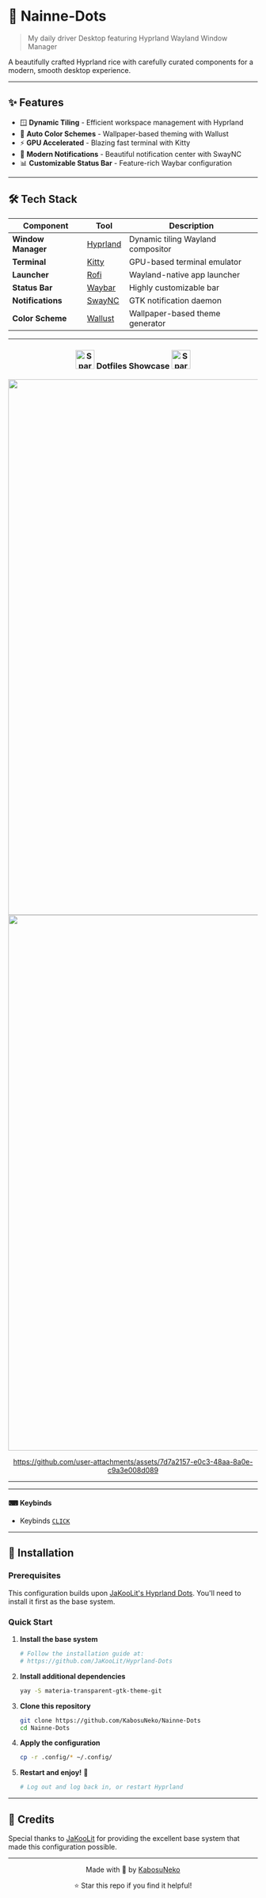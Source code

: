 # 🌸 Nainne-Dots

> My daily driver Desktop featuring Hyprland Wayland Window Manager

A beautifully crafted Hyprland rice with carefully curated components for a modern, smooth desktop experience.

---

## ✨ Features

- 🪟 **Dynamic Tiling** - Efficient workspace management with Hyprland
- 🎨 **Auto Color Schemes** - Wallpaper-based theming with Wallust
- ⚡ **GPU Accelerated** - Blazing fast terminal with Kitty
- 🔔 **Modern Notifications** - Beautiful notification center with SwayNC
- 📊 **Customizable Status Bar** - Feature-rich Waybar configuration

---

## 🛠️ Tech Stack

| Component | Tool | Description |
|-----------|------|-------------|
| **Window Manager** | [Hyprland](https://github.com/hyprwm/Hyprland) | Dynamic tiling Wayland compositor |
| **Terminal** | [Kitty](https://sw.kovidgoyal.net/kitty/) | GPU-based terminal emulator |
| **Launcher** | [Rofi](https://github.com/davatorium/rofi) | Wayland-native app launcher |
| **Status Bar** | [Waybar](https://github.com/Alexays/Waybar) | Highly customizable bar |
| **Notifications** | [SwayNC](https://github.com/ErikReider/SwayNotificationCenter) | GTK notification daemon |
| **Color Scheme** | [Wallust](https://codeberg.org/explosion-mental/wallust) | Wallpaper-based theme generator |

---

<h3 align="center">
  <img src="https://github.com/JaKooLit/Telegram-Animated-Emojis/blob/main/Activity/Sparkles.webp" alt="Sparkles" width="38" height="38" />
  Dotfiles Showcase 
  <img src="https://github.com/JaKooLit/Telegram-Animated-Emojis/blob/main/Activity/Sparkles.webp" alt="Sparkles" width="38" height="38" />
</h3>

<div align="center">
<img width="1921" height="1081" alt="image" src="https://github.com/user-attachments/assets/01686539-9b4b-4745-895a-af3878a1ddcd" />

<img width="1921" height="1081" alt="swappy-20251029-151319" src="https://github.com/user-attachments/assets/eb3c210f-50b8-49ff-a8ff-0cbb11ec69f9" />


https://github.com/user-attachments/assets/7d7a2157-e0c3-48aa-8a0e-c9a3e008d089

</div>

---

---

#### ⌨ Keybinds

- Keybinds [`CLICK`](https://github.com/JaKooLit/Hyprland-Dots/wiki/Keybinds)

---

## 🚀 Installation

### Prerequisites

This configuration builds upon [JaKooLit's Hyprland Dots](https://github.com/JaKooLit/Hyprland-Dots). You'll need to install it first as the base system.

### Quick Start

1. **Install the base system**
   ```bash
   # Follow the installation guide at:
   # https://github.com/JaKooLit/Hyprland-Dots
   ```

2. **Install additional dependencies**
   ```bash
   yay -S materia-transparent-gtk-theme-git
   ```
   
3. **Clone this repository**
   ```bash
   git clone https://github.com/KabosuNeko/Nainne-Dots
   cd Nainne-Dots
   ```
   
4. **Apply the configuration**
   ```bash
   cp -r .config/* ~/.config/
   ```

5. **Restart and enjoy!** 🎉
   ```bash
   # Log out and log back in, or restart Hyprland
   ```

---

## 🙏 Credits

Special thanks to [JaKooLit](https://github.com/JaKooLit) for providing the excellent base system that made this configuration possible.

---

<div align="center">

Made with 💜 by [KabosuNeko](https://github.com/KabosuNeko)

⭐ Star this repo if you find it helpful!

</div>
